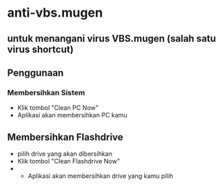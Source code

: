 # anti-vbs.mugen

## untuk menangani virus VBS.mugen (salah satu virus shortcut)

## Penggunaan

### Membersihkan Sistem
- Klik tombol "Clean PC Now"
- Aplikasi akan membersihkan PC kamu

## Membersihkan Flashdrive
- pilih drive yang akan dibersihkan
- Klik tombol "Clean Flashdrive Now"
- - Aplikasi akan membersihkan drive yang kamu pilih
